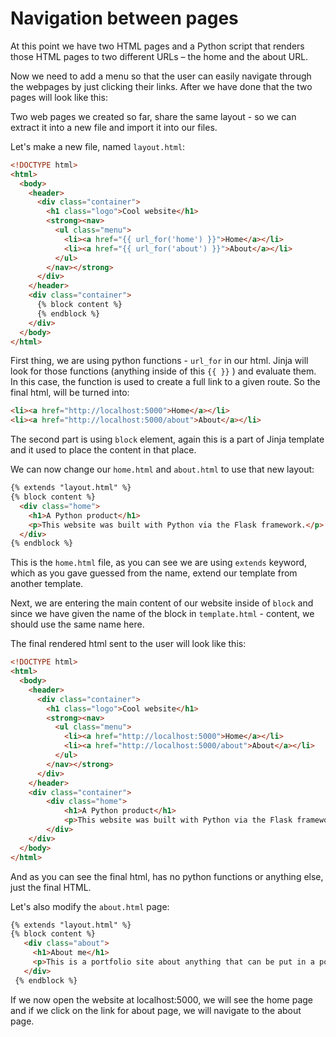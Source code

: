 # Navigation between pages

At this point we have two HTML pages and a Python script that renders those HTML pages to two different URLs – the home and the about URL.

Now we need to add a menu so that the user can easily navigate through the webpages by just clicking their links. After we have done that the two pages will look like this:

Two web pages we created so far, share the same layout - so we can extract it into a new file and import it into our files.

Let's make a new file, named ```layout.html```:
```html
<!DOCTYPE html>
<html>
  <body>
    <header>
      <div class="container">
        <h1 class="logo">Cool website</h1>
        <strong><nav>
          <ul class="menu">
            <li><a href="{{ url_for('home') }}">Home</a></li>
            <li><a href="{{ url_for('about') }}">About</a></li>
          </ul>
        </nav></strong>
      </div>
    </header>
    <div class="container">
      {% block content %}
      {% endblock %}
    </div>
  </body>
</html>
```
First thing, we are using python functions - ```url_for``` in our html. Jinja will look for those functions (anything inside of this ```{{ }}``` ) and evaluate them. In this case, the function is used to create a full link to a given route. So the final html, will be turned into:
```html
<li><a href="http://localhost:5000">Home</a></li>
<li><a href="http://localhost:5000/about">About</a></li>
```

The second part is using ```block``` element, again this is a part of Jinja template and it used to place the content in that place.

We can now change our ```home.html``` and ```about.html``` to use that new layout:
```html
{% extends "layout.html" %}
{% block content %}
  <div class="home">
    <h1>A Python product</h1>
    <p>This website was built with Python via the Flask framework.</p>
  </div>
{% endblock %}
```
This is the ```home.html``` file, as you can see we are using ```extends``` keyword, which as you gave guessed from the name, extend our template from another template.

Next, we are entering the main content of our website inside of ```block``` and since we have given the name of the block in ```template.html``` - content, we should use the same name here.

The final rendered html sent to the user will look like this:
```html
<!DOCTYPE html>
<html>
  <body>
    <header>
      <div class="container">
        <h1 class="logo">Cool website</h1>
        <strong><nav>
          <ul class="menu">
            <li><a href="http://localhost:5000">Home</a></li>
            <li><a href="http://localhost:5000/about">About</a></li>
          </ul>
        </nav></strong>
      </div>
    </header>
    <div class="container">
        <div class="home">
            <h1>A Python product</h1>
            <p>This website was built with Python via the Flask framework.</p>
        </div>
    </div>
  </body>
</html>
```
And as you can see the final html, has no python functions or anything else, just the final HTML.

Let's also modify the ```about.html``` page:
```html
{% extends "layout.html" %}
{% block content %}
   <div class="about">
     <h1>About me</h1>
     <p>This is a portfolio site about anything that can be put in a portfolio.</p>
   </div>
 {% endblock %}
```

If we now open the website at localhost:5000, we will see the home page and if we click on the link for about page, we will navigate to the about page.
